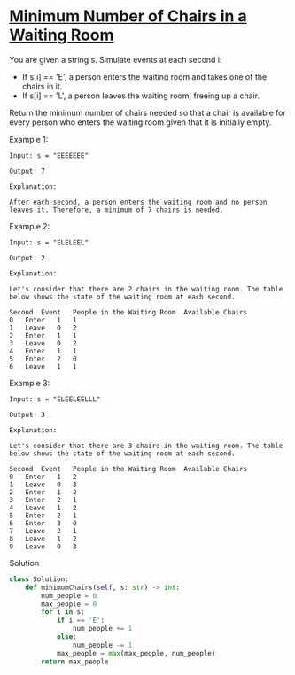 # [Minimum Number of Chairs in a Waiting Room](https://leetcode.com/problems/minimum-number-of-chairs-in-a-waiting-room/description/)

You are given a string s. Simulate events at each second i:

- If s[i] == 'E', a person enters the waiting room and takes one of the chairs in it.
- If s[i] == 'L', a person leaves the waiting room, freeing up a chair.

Return the minimum number of chairs needed so that a chair is available for every person who enters the waiting room given that it is initially empty.

Example 1:
```
Input: s = "EEEEEEE"

Output: 7

Explanation:

After each second, a person enters the waiting room and no person leaves it. Therefore, a minimum of 7 chairs is needed.
```
Example 2:
```
Input: s = "ELELEEL"

Output: 2

Explanation:

Let's consider that there are 2 chairs in the waiting room. The table below shows the state of the waiting room at each second.

Second	Event	People in the Waiting Room	Available Chairs
0	Enter	1	1
1	Leave	0	2
2	Enter	1	1
3	Leave	0	2
4	Enter	1	1
5	Enter	2	0
6	Leave	1	1
```
Example 3:
```
Input: s = "ELEELEELLL"

Output: 3

Explanation:

Let's consider that there are 3 chairs in the waiting room. The table below shows the state of the waiting room at each second.

Second	Event	People in the Waiting Room	Available Chairs
0	Enter	1	2
1	Leave	0	3
2	Enter	1	2
3	Enter	2	1
4	Leave	1	2
5	Enter	2	1
6	Enter	3	0
7	Leave	2	1
8	Leave	1	2
9	Leave	0	3
```
Solution
```python
class Solution:
    def minimumChairs(self, s: str) -> int:
        num_people = 0
        max_people = 0
        for i in s:
            if i == 'E':
                num_people += 1
            else:
                num_people -= 1
            max_people = max(max_people, num_people)
        return max_people
        
```